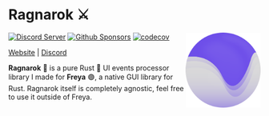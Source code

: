 # Ragnarok ⚔️

<a href="https://freyaui.dev/"><img align="right" src="../../logo.svg" alt="Freya logo" width="150"/></a>

[![Discord Server](https://img.shields.io/discord/1015005816094478347.svg?logo=discord&style=flat-square)](https://discord.gg/sYejxCdewG)
[![Github Sponsors](https://img.shields.io/github/sponsors/marc2332?style=social)](https://github.com/sponsors/marc2332)
[![codecov](https://codecov.io/github/marc2332/freya/branch/main/graph/badge.svg?token=APSGEC84B8)](https://codecov.io/github/marc2332/freya)

[Website](https://freyaui.dev) | [Discord](https://discord.gg/sYejxCdewG)

**Ragnarok** 📐 is a pure Rust 🦀 UI events processor library I made for **Freya** 🟣, a native GUI library for Rust. Ragnarok itself is completely agnostic, feel free to use it outside of Freya.
